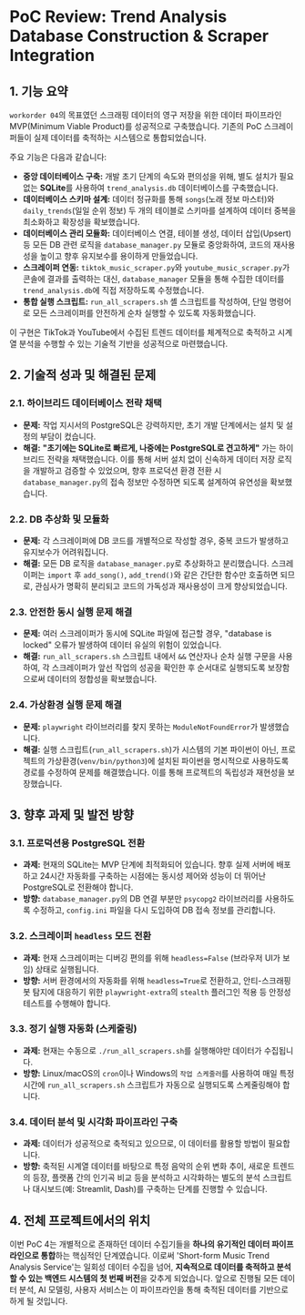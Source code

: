# PoC Review: Trend Analysis Database Construction & Scraper Integration

## 1. 기능 요약

`workorder 04`의 목표였던 스크래핑 데이터의 영구 저장을 위한 데이터 파이프라인 MVP(Minimum Viable Product)를 성공적으로 구축했습니다. 기존의 PoC 스크레이퍼들이 실제 데이터를 축적하는 시스템으로 통합되었습니다.

주요 기능은 다음과 같습니다:
- **중앙 데이터베이스 구축:** 개발 초기 단계의 속도와 편의성을 위해, 별도 설치가 필요 없는 **SQLite**를 사용하여 `trend_analysis.db` 데이터베이스를 구축했습니다.
- **데이터베이스 스키마 설계:** 데이터 정규화를 통해 `songs`(노래 정보 마스터)와 `daily_trends`(일일 순위 정보) 두 개의 테이블로 스키마를 설계하여 데이터 중복을 최소화하고 확장성을 확보했습니다.
- **데이터베이스 관리 모듈화:** 데이터베이스 연결, 테이블 생성, 데이터 삽입(Upsert) 등 모든 DB 관련 로직을 `database_manager.py` 모듈로 중앙화하여, 코드의 재사용성을 높이고 향후 유지보수를 용이하게 만들었습니다.
- **스크레이퍼 연동:** `tiktok_music_scraper.py`와 `youtube_music_scraper.py`가 콘솔에 결과를 출력하는 대신, `database_manager` 모듈을 통해 수집한 데이터를 `trend_analysis.db`에 직접 저장하도록 수정했습니다.
- **통합 실행 스크립트:** `run_all_scrapers.sh` 셸 스크립트를 작성하여, 단일 명령어로 모든 스크레이퍼를 안전하게 순차 실행할 수 있도록 자동화했습니다.

이 구현은 TikTok과 YouTube에서 수집된 트렌드 데이터를 체계적으로 축적하고 시계열 분석을 수행할 수 있는 기술적 기반을 성공적으로 마련했습니다.

## 2. 기술적 성과 및 해결된 문제

### 2.1. 하이브리드 데이터베이스 전략 채택
- **문제:** 작업 지시서의 PostgreSQL은 강력하지만, 초기 개발 단계에서는 설치 및 설정의 부담이 컸습니다.
- **해결:** **"초기에는 SQLite로 빠르게, 나중에는 PostgreSQL로 견고하게"** 가는 하이브리드 전략을 채택했습니다. 이를 통해 서버 설치 없이 신속하게 데이터 저장 로직을 개발하고 검증할 수 있었으며, 향후 프로덕션 환경 전환 시 `database_manager.py`의 접속 정보만 수정하면 되도록 설계하여 유연성을 확보했습니다.

### 2.2. DB 추상화 및 모듈화
- **문제:** 각 스크레이퍼에 DB 코드를 개별적으로 작성할 경우, 중복 코드가 발생하고 유지보수가 어려워집니다.
- **해결:** 모든 DB 로직을 `database_manager.py`로 추상화하고 분리했습니다. 스크레이퍼는 `import` 후 `add_song()`, `add_trend()`와 같은 간단한 함수만 호출하면 되므로, 관심사가 명확히 분리되고 코드의 가독성과 재사용성이 크게 향상되었습니다.

### 2.3. 안전한 동시 실행 문제 해결
- **문제:** 여러 스크레이퍼가 동시에 SQLite 파일에 접근할 경우, "database is locked" 오류가 발생하여 데이터 유실의 위험이 있었습니다.
- **해결:** `run_all_scrapers.sh` 스크립트 내에서 `&&` 연산자나 순차 실행 구문을 사용하여, 각 스크레이퍼가 앞선 작업의 성공을 확인한 후 순서대로 실행되도록 보장함으로써 데이터의 정합성을 확보했습니다.

### 2.4. 가상환경 실행 문제 해결
- **문제:** `playwright` 라이브러리를 찾지 못하는 `ModuleNotFoundError`가 발생했습니다.
- **해결:** 실행 스크립트(`run_all_scrapers.sh`)가 시스템의 기본 파이썬이 아닌, 프로젝트의 가상환경(`venv/bin/python3`)에 설치된 파이썬을 명시적으로 사용하도록 경로를 수정하여 문제를 해결했습니다. 이를 통해 프로젝트의 독립성과 재현성을 보장했습니다.

## 3. 향후 과제 및 발전 방향

### 3.1. 프로덕션용 PostgreSQL 전환
- **과제:** 현재의 SQLite는 MVP 단계에 최적화되어 있습니다. 향후 실제 서버에 배포하고 24시간 자동화를 구축하는 시점에는 동시성 제어와 성능이 더 뛰어난 PostgreSQL로 전환해야 합니다.
- **방향:** `database_manager.py`의 DB 연결 부분만 `psycopg2` 라이브러리를 사용하도록 수정하고, `config.ini` 파일을 다시 도입하여 DB 접속 정보를 관리합니다.

### 3.2. 스크레이퍼 `headless` 모드 전환
- **과제:** 현재 스크레이퍼는 디버깅 편의를 위해 `headless=False` (브라우저 UI가 보임) 상태로 실행됩니다.
- **방향:** 서버 환경에서의 자동화를 위해 `headless=True`로 전환하고, 안티-스크래핑 봇 탐지에 대응하기 위한 `playwright-extra`의 `stealth` 플러그인 적용 등 안정성 테스트를 수행해야 합니다.

### 3.3. 정기 실행 자동화 (스케줄링)
- **과제:** 현재는 수동으로 `./run_all_scrapers.sh`를 실행해야만 데이터가 수집됩니다.
- **방향:** Linux/macOS의 `cron`이나 Windows의 `작업 스케줄러`를 사용하여 매일 특정 시간에 `run_all_scrapers.sh` 스크립트가 자동으로 실행되도록 스케줄링해야 합니다.

### 3.4. 데이터 분석 및 시각화 파이프라인 구축
- **과제:** 데이터가 성공적으로 축적되고 있으므로, 이 데이터를 활용할 방법이 필요합니다.
- **방향:** 축적된 시계열 데이터를 바탕으로 특정 음악의 순위 변화 추이, 새로운 트렌드의 등장, 플랫폼 간의 인기곡 비교 등을 분석하고 시각화하는 별도의 분석 스크립트나 대시보드(예: Streamlit, Dash)를 구축하는 단계를 진행할 수 있습니다.

## 4. 전체 프로젝트에서의 위치

이번 PoC 4는 개별적으로 존재하던 데이터 수집기들을 **하나의 유기적인 데이터 파이프라인으로 통합**하는 핵심적인 단계였습니다. 이로써 'Short-form Music Trend Analysis Service'는 일회성 데이터 수집을 넘어, **지속적으로 데이터를 축적하고 분석할 수 있는 백엔드 시스템의 첫 번째 버전**을 갖추게 되었습니다. 앞으로 진행될 모든 데이터 분석, AI 모델링, 사용자 서비스는 이 파이프라인을 통해 축적된 데이터를 기반으로 하게 될 것입니다.
